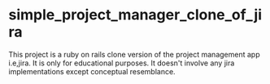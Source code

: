 # simple_project_manager_clone_of_jira
This project is a ruby on rails clone version of the project management app i.e,jira. It is only for educational purposes. It doesn't involve any jira implementations except conceptual resemblance.

